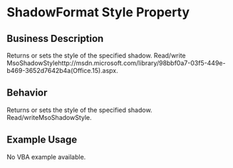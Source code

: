 # ShadowFormat Style Property

## Business Description
Returns or sets the style of the specified shadow. Read/write MsoShadowStylehttp://msdn.microsoft.com/library/98bbf0a7-03f5-449e-b469-3652d7642b4a(Office.15).aspx.

## Behavior
Returns or sets the style of the specified shadow. Read/writeMsoShadowStyle.

## Example Usage
No VBA example available.